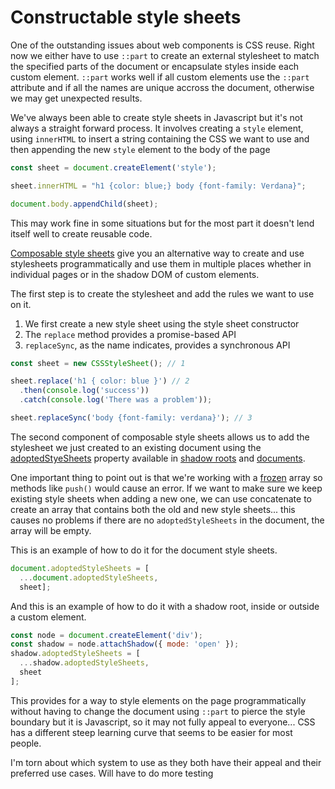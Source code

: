 # Constructable style sheets

One of the outstanding issues about web components is CSS reuse. Right now we either have to use `::part` to create an external stylesheet to match the specified parts of the document or encapsulate styles inside each custom element. `::part` works well if all custom elements use the `::part` attribute and if all the names are unique accross the document, otherwise we may get unexpected results.

We've always been able to create style sheets in Javascript but it's not always a straight forward process. It involves creating a `style` element, using `innerHTML` to insert a string containing the CSS we want to use and then appending the new `style` element to the body of the page

```js
const sheet = document.createElement('style');

sheet.innerHTML = "h1 {color: blue;} body {font-family: Verdana}";

document.body.appendChild(sheet);
```

This may work fine in some situations but for the most part it doesn't lend itself well to create reusable code.

[Composable style sheets](https://developers.google.com/web/updates/2019/02/constructable-stylesheets) give you an alternative way to create and use stylesheets programmatically and use them in multiple places whether in individual pages or in the shadow DOM of custom elements.

The first step is to create the stylesheet and add the rules we want to use on it.

1. We first create a new style sheet using the style sheet constructor
2. The `replace` method provides a promise-based API
3. `replaceSync`, as the name indicates, provides a synchronous API

```js
const sheet = new CSSStyleSheet(); // 1

sheet.replace('h1 { color: blue }') // 2
  .then(console.log('success'))
  .catch(console.log('There was a problem'));

sheet.replaceSync('body {font-family: verdana}'); // 3
```

The second component of composable style sheets allows us to add the stylesheet we just created to an existing document using the [adoptedStyeSheets](https://wicg.github.io/construct-stylesheets/#using-constructed-stylesheets) property available in [shadow roots](https://developer.mozilla.org/en-US/docs/Web/Web_Components/Using_shadow_DOM) and [documents](https://developer.mozilla.org/en/docs/Web/API/Document).

One important thing to point out is that we're working with a [frozen](https://developer.mozilla.org/en-US/docs/Web/JavaScript/Reference/Global_Objects/Object/freeze) array so methods like `push()` would cause an error. If we want to make sure we keep existing style sheets when adding a new one, we can use concatenate to create an array that contains both the old and new style sheets... this causes no problems if there are no `adoptedStyleSheets` in the document, the array will be empty.

This is an example of how to do it for the document style sheets.

```js
document.adoptedStyleSheets = [
  ...document.adoptedStyleSheets,
  sheet];
```

And this is an example of how to do it with a shadow root, inside or outside a custom element.

```js
const node = document.createElement('div');
const shadow = node.attachShadow({ mode: 'open' });
shadow.adoptedStyleSheets = [
  ...shadow.adoptedStyleSheets,
  sheet
];
```

This provides for a way to style elements on the page programmatically without having to change the document using `::part` to pierce the style boundary but it is Javascript, so it may not fully appeal to everyone... CSS has a different steep learning curve that seems to be easier for most people.

I'm torn about which system to use as they both have their appeal and their preferred use cases. Will have to do more testing
